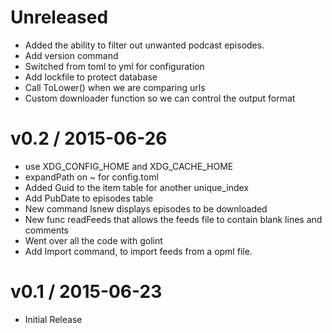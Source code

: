 # Unreleased

* Added the ability to filter out unwanted podcast episodes.
* Add version command
* Switched from toml to yml for configuration
* Add lockfile to protect database
* Call ToLower() when we are comparing urls
* Custom downloader function so we can control the output format

# v0.2 / 2015-06-26

* use XDG_CONFIG_HOME and XDG_CACHE_HOME
* expandPath on ~ for config.toml
* Added Guid to the item table for another unique_index
* Add PubDate to episodes table
* New command lsnew displays episodes to be downloaded
* New func readFeeds that allows the feeds file to contain blank lines and comments
* Went over all the code with golint
* Add Import command, to import feeds from a opml file.

# v0.1 / 2015-06-23

* Initial Release
